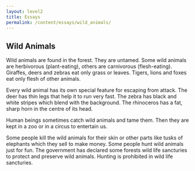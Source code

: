 ```yaml
---
layout: level2
title: Essays
permalink: /content/essays/wild_animals/
---
```


## Wild Animals

Wild animals are found in the forest. They are untamed. Some wild animals are herbivorous (plant-eating), others are carnivorous (flesh-eating). Giraffes, deers and zebras eat only grass or leaves. Tigers, lions and foxes eat only flesh of other animals.

Every wild animal has its own special feature for escaping from attack. The deer has thin legs that help it to run very fast. The zebra has black and white stripes which blend with the background. The rhinoceros has a fat, sharp horn in the centre of its head.

Human beings sometimes catch wild animals and tame them. Then they are kept in a zoo or in a circus to entertain us.

Some people kill the wild animals for their skin or other parts like tusks of elephants which they sell to make money. Some people hunt wild animals just for fun. The government has declared some forests wild life sancturies to protect and preserve wild animals. Hunting is prohibited in wild life sancturies.
